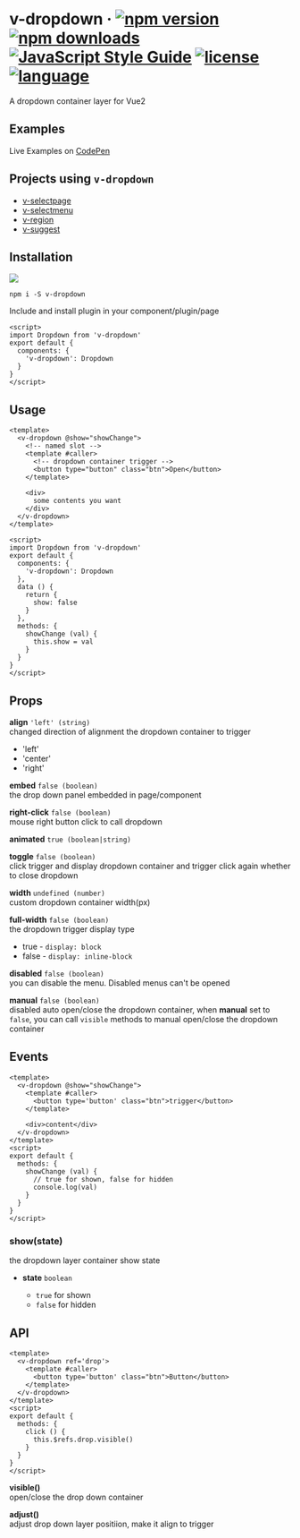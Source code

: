 # v-dropdown &middot; [![npm version](https://img.shields.io/npm/v/v-dropdown.svg)](https://www.npmjs.com/package/v-dropdown) [![npm downloads](https://img.shields.io/npm/dy/v-dropdown.svg)](https://www.npmjs.com/package/v-dropdown) [![JavaScript Style Guide](https://img.shields.io/badge/code_style-standard-brightgreen.svg)](https://standardjs.com) [![license](https://img.shields.io/badge/license-MIT-brightgreen.svg)](https://mit-license.org/) [![language](https://img.shields.io/badge/language-Vue2-brightgreen.svg)](https://www.npmjs.com/package/v-dropdown)

A dropdown container layer for Vue2

## Examples

Live Examples on [CodePen](https://codepen.io/terry05/pen/BggbrK)

## Projects using `v-dropdown`

- [v-selectpage](https://github.com/TerryZ/v-selectpage)
- [v-selectmenu](https://github.com/TerryZ/v-selectmenu)
- [v-region](https://github.com/TerryZ/v-region)
- [v-suggest](https://github.com/TerryZ/v-suggest)

## Installation

<a href="https://nodei.co/npm/v-dropdown/"><img src="https://nodei.co/npm/v-dropdown.png"></a>

```
npm i -S v-dropdown
```

Include and install plugin in your component/plugin/page

```vue
<script>
import Dropdown from 'v-dropdown'
export default {
  components: {
    'v-dropdown': Dropdown
  }
}
</script>
```

## Usage

```vue
<template>
  <v-dropdown @show="showChange">
    <!-- named slot -->
    <template #caller>
      <!-- dropdown container trigger -->
      <button type="button" class="btn">Open</button>
    </template>
    
    <div>
      some contents you want
    </div>
  </v-dropdown>
</template>

<script>
import Dropdown from 'v-dropdown'
export default {
  components: {
    'v-dropdown': Dropdown
  },
  data () {
    return {
      show: false
    }
  },
  methods: {
    showChange (val) {
      this.show = val
    }
  }
}
</script>
```

## Props

**align** `'left' (string)`  
changed direction of alignment the dropdown container to trigger

- 'left'
- 'center'
- 'right'

**embed** `false (boolean)`  
the drop down panel embedded in page/component

**right-click** `false (boolean)`  
mouse right button click to call dropdown

**animated** `true (boolean|string)`

**toggle** `false (boolean)`  
click trigger and display dropdown container and trigger click again whether to close dropdown

**width** `undefined (number)`  
custom dropdown container width(px)

**full-width** `false (boolean)`  
the dropdown trigger display type

- true - `display: block`
- false - `display: inline-block`

**disabled** `false (boolean)`  
you can disable the menu. Disabled menus can't be opened

**manual** `false (boolean)`  
disabled auto open/close the dropdown container, when **manual** set to `false`, you can call `visible` methods to manual open/close the dropdown container

## Events

```vue
<template>
  <v-dropdown @show="showChange">
    <template #caller>
      <button type='button' class="btn">trigger</button>
    </template>

    <div>content</div>
  </v-dropdown>
</template>
<script>
export default {
  methods: {
    showChange (val) {
      // true for shown, false for hidden
      console.log(val)
    }
  }
}
</script>
```

### show(state)
the dropdown layer container show state

- **state** `boolean`
  
  - `true` for shown
  - `false` for hidden

## API

```vue
<template>
  <v-dropdown ref='drop'>
    <template #caller>
      <button type='button' class="btn">Button</button>
    </template>
  </v-dropdown>
</template>
<script>
export default {
  methods: {
    click () {
      this.$refs.drop.visible()
    }
  }
}
</script>
```

**visible()**  
open/close the drop down container  

**adjust()**  
adjust drop down layer positiion, make it align to trigger  
